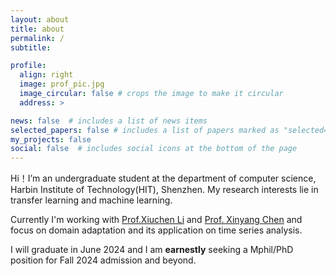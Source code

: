 ```yaml
---
layout: about
title: about
permalink: /
subtitle: 

profile:
  align: right
  image: prof_pic.jpg
  image_circular: false # crops the image to make it circular
  address: >

news: false  # includes a list of news items
selected_papers: false # includes a list of papers marked as "selected={true}"
my_projects: false
social: false  # includes social icons at the bottom of the page
---
```


Hi！I’m an undergraduate student at the department of computer science, Harbin Institute of Technology(HIT), Shenzhen. My research interests lie in transfer learning and machine learning. 

Currently I'm working with [Prof.Xiuchen Li](https://xiucheng.org/contact.html) and [Prof. Xinyang Chen](https://chenxinyang123.github.io/) and focus on domain adaptation and its application on time series analysis. 

I will graduate in June 2024 and I am **earnestly** seeking a Mphil/PhD position for Fall 2024 admission and beyond.
